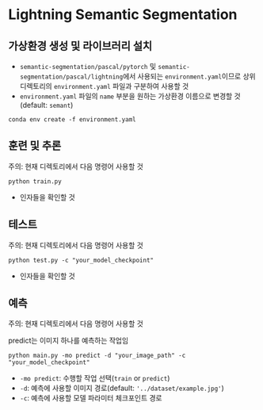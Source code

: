 # Lightning Semantic Segmentation

## 가상환경 생성 및 라이브러리 설치
- `semantic-segmentation/pascal/pytorch` 및 `semantic-segmentation/pascal/lightning`에서 사용되는 `environment.yaml`이므로 상위 디렉토리의 `environment.yaml` 파일과 구분하여 사용할 것
- `environment.yaml` 파일의 `name` 부분을 원하는 가상환경 이름으로 변경할 것(default: `semant`)
```shell
conda env create -f environment.yaml
```

## 훈련 및 추론
주의: 현재 디렉토리에서 다음 명령어 사용할 것
```shell
python train.py
```
- 인자들을 확인할 것

## 테스트
주의: 현재 디렉토리에서 다음 명령어 사용할 것
```shell
python test.py -c "your_model_checkpoint"
```
- 인자들을 확인할 것

## 예측
주의: 현재 디렉토리에서 다음 명령어 사용할 것

predict는 이미지 하나를 예측하는 작업임
```shell
python main.py -mo predict -d "your_image_path" -c "your_model_checkpoint"
```
- `-mo predict`: 수행할 작업 선택(`train` or `predict`) 
- `-d`: 예측에 사용할 이미지 경로(default: `'../dataset/example.jpg'`)
- `-c`: 예측에 사용할 모델 파라미터 체크포인트 경로